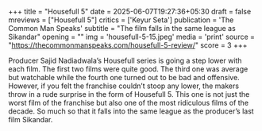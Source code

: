 +++
title = "Housefull 5"
date = 2025-06-07T19:27:36+05:30
draft = false
mreviews = ["Housefull 5"]
critics = ['Keyur Seta']
publication = 'The Common Man Speaks'
subtitle = "The film falls in the same league as Sikandar"
opening = ""
img = 'housefull-5-15.jpeg'
media = 'print'
source = "https://thecommonmanspeaks.com/housefull-5-review/"
score = 3
+++

Producer Sajid Nadiadwala’s Housefull series is going a step lower with each film. The first two films were quite good. The third one was average but watchable while the fourth one turned out to be bad and offensive. However, if you felt the franchise couldn’t stoop any lower, the makers throw in a rude surprise in the form of Housefull 5. This one is not just the worst film of the franchise but also one of the most ridiculous films of the decade. So much so that it falls into the same league as the producer’s last film Sikandar.
